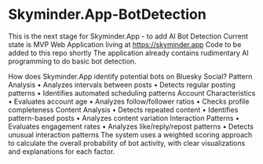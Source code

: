 # Skyminder.App-BotDetection
This is the next stage for Skyminder.App - to add AI Bot Detection
Current state is MVP Web Application living at https://skyminder.app
Code to be added to this repo shortly
The application already contains rudimentary AI programming to do basic bot detection. 

How does Skyminder.App identify potential bots on Bluesky Social?
Pattern Analysis
•
Analyzes intervals between posts
•
Detects regular posting patterns
•
Identifies automated scheduling patterns
Account Characteristics
•
Evaluates account age
•
Analyzes follow/follower ratios
•
Checks profile completeness
Content Analysis
•
Detects repeated content
•
Identifies pattern-based posts
•
Analyzes content variation
Interaction Patterns
•
Evaluates engagement rates
•
Analyzes like/reply/repost patterns
•
Detects unusual interaction patterns
The system uses a weighted scoring approach to calculate the overall probability of bot activity, with clear visualizations and explanations for each factor.
